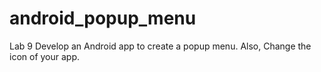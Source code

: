 # android_popup_menu


Lab 9 Develop an Android app to create a popup menu. Also, Change the icon of your app.
